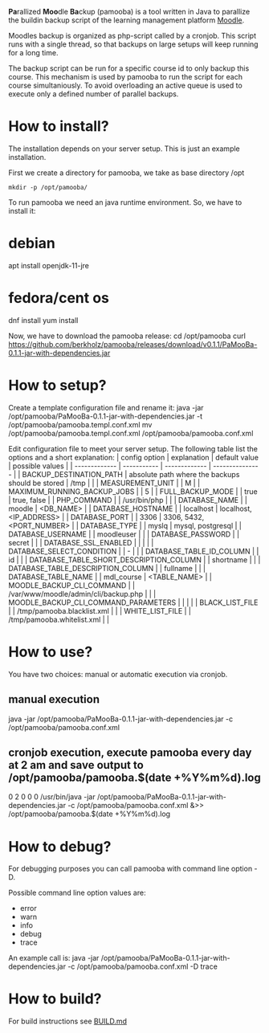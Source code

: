 **Pa**rallized **Moo**dle **Ba**ckup (pamooba) is a tool written in Java to parallize the buildin backup script of the learning management platform [Moodle](https://www.moodle.org/). 

Moodles backup is organized as php-script called by a cronjob. This script runs with a single thread, so that backups on large setups will keep running for a long time. 

The backup script can be run for a specific course id to only backup this course. This mechanism is used by pamooba to run the script for each course simultaniously. To avoid overloading an active queue is used to execute only a defined number of parallel backups.

# How to install?

The installation depends on your server setup. This is just an example installation.

First we create a directory for pamooba, we take as base directory /opt

    mkdir -p /opt/pamooba/

To run pamooba we need an java runtime environment. So, we have to install it:
   # debian
   apt install openjdk-11-jre

   # fedora/cent os
   dnf install 
   yum install 

Now, we have to download the pamooba release:
   cd /opt/pamooba
   curl https://github.com/berkholz/pamooba/releases/download/v0.1.1/PaMooBa-0.1.1-jar-with-dependencies.jar

# How to setup?

Create a template configuration file and rename it:
   java -jar /opt/pamooba/PaMooBa-0.1.1-jar-with-dependencies.jar -t /opt/pamooba/pamooba.templ.conf.xml
   mv /opt/pamooba/pamooba.templ.conf.xml /opt/pamooba/pamooba.conf.xml

Edit configuration file to meet your server setup.
The following table list the options and a short explanation:
| config option | explanation | default value | possible values |
| ------------- | ----------- | ------------- | --------------- |
| BACKUP_DESTINATION_PATH | absolute path where the backups should be stored | /tmp | <PATH> |
| MEASUREMENT_UNIT | | M |
| MAXIMUM_RUNNING_BACKUP_JOBS | | 5 |
| FULL_BACKUP_MODE | | true | true, false |
| PHP_COMMAND | | /usr/bin/php | <PATH> |
| DATABASE_NAME | | moodle | <DB_NAME> |
| DATABASE_HOSTNAME | | localhost | localhost, <IP_ADDRESS> |
| DATABASE_PORT | | 3306 | 3306, 5432, <PORT_NUMBER> |
| DATABASE_TYPE | | myslq | mysql, postgresql |
| DATABASE_USERNAME | | moodleuser | |
| DATABASE_PASSWORD | | secret | |
| DATABASE_SSL_ENABLED | | | |
| DATABASE_SELECT_CONDITION | | - | |
| DATABASE_TABLE_ID_COLUMN | | id | |
| DATABASE_TABLE_SHORT_DESCRIPTION_COLUMN | | shortname | |
| DATABASE_TABLE_DESCRIPTION_COLUMN | | fullname | |
| DATABASE_TABLE_NAME | | mdl_course | <TABLE_NAME> |
| MOODLE_BACKUP_CLI_COMMAND | | /var/www/moodle/admin/cli/backup.php | <PATH> |
| MOODLE_BACKUP_CLI_COMMAND_PARAMETERS | | | |
| BLACK_LIST_FILE | | /tmp/pamooba.blacklist.xml | <PATH> |
| WHITE_LIST_FILE | | /tmp/pamooba.whitelist.xml | <PATH> |

# How to use?

You have two choices: manual or automatic execution via cronjob.

## manual execution 

   java -jar /opt/pamooba/PaMooBa-0.1.1-jar-with-dependencies.jar -c /opt/pamooba/pamooba.conf.xml

## cronjob execution, execute pamooba every day at 2 am and save output to /opt/pamooba/pamooba.$(date +%Y%m%d).log
   
   0 2 0 0 0 /usr/bin/java -jar /opt/pamooba/PaMooBa-0.1.1-jar-with-dependencies.jar -c /opt/pamooba/pamooba.conf.xml &>> /opt/pamooba/pamooba.$(date +%Y%m%d).log

# How to debug?
For debugging purposes you can call pamooba with command line option -D. 

Possible command line option values are:
 * error
 * warn
 * info
 * debug
 * trace

An example call is: 
   java -jar /opt/pamooba/PaMooBa-0.1.1-jar-with-dependencies.jar -c /opt/pamooba/pamooba.conf.xml -D trace


# How to build?
For build instructions see [BUILD.md](BUILD.md)
